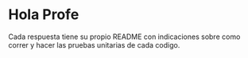 # Hola Profe

Cada respuesta tiene su propio README con indicaciones sobre como correr y hacer las pruebas unitarias de cada codigo.
